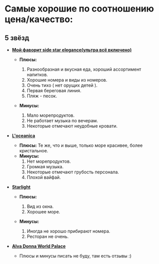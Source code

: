 # Самые хорошие по соотношению цена/качество:

## 5 звёзд

- **[Мой фаворит side star elegance(ультра всё включено)](https://ht.kz/findtours?region=&country=1&stars=5&adult=3&child=0&hotel=6751&childAges=&search=1&groupResultByHotels=1&bank=&delta=1&departCity=2&nightsFrom=6&nightsTo=15&dateFrom=15.08.2023)**
  - **Плюсы:**
     1. Разнообразная и вкусная еда, хороший ассортимент напитков. 
     2. Хорошие номера и виды из номеров. 
     3. Очень тихо ( нет орущих детей ).
     4. Первая береговая линия.
     5. Пляж - песок.

  - **Минусы:**
     
     1. Мало морепродуктов.
     2. Не работает музыка по вечерам.
     3. Некоторые отмечают неудобные кровати.


- **[L'oceanica](https://ht.kz/findtours?region=&country=1&stars=5&adult=3&child=0&hotel=4091&childAges=&search=1&groupResultByHotels=1&bank=&delta=1&departCity=2&nightsFrom=6&nightsTo=15&dateFrom=15.08.2023)**
	
  - **Плюсы:**
     Те же, что и выше, только море красивее, более кристальное.
  - **Минусы:**
     1. Нет морепродуктов.
     2. Громкая музыка.
     3. Некоторые отмечают грубость персонала.
     4. Плохой вайфай.


- **[Starlight](https://ht.kz/findtours?region=&country=1&stars=5&adult=3&child=0&hotel=4487&childAges=&search=1&groupResultByHotels=1&bank=&delta=1&departCity=2&nightsFrom=5&nightsTo=15&dateFrom=15.08.2023)**

   - **Плюсы:**
      1. Вид из окна.
      2. Хорошее море.
      
   - **Минусы:**
      1. Иногда не хорошо прибирают номера.
      2. Ресторан не очень.


- **[Alva Donna World Palace](https://ht.kz/findtours?region=&country=1&stars=5&adult=3&child=0&hotel=4486&childAges=&search=1&groupResultByHotels=1&bank=&hotelsSearch=1&dateTo=21.08.2023&dateFrom=15.08.2023)**
  
  - Плюсы и минусы писать не буду, там есть отзывы :)  